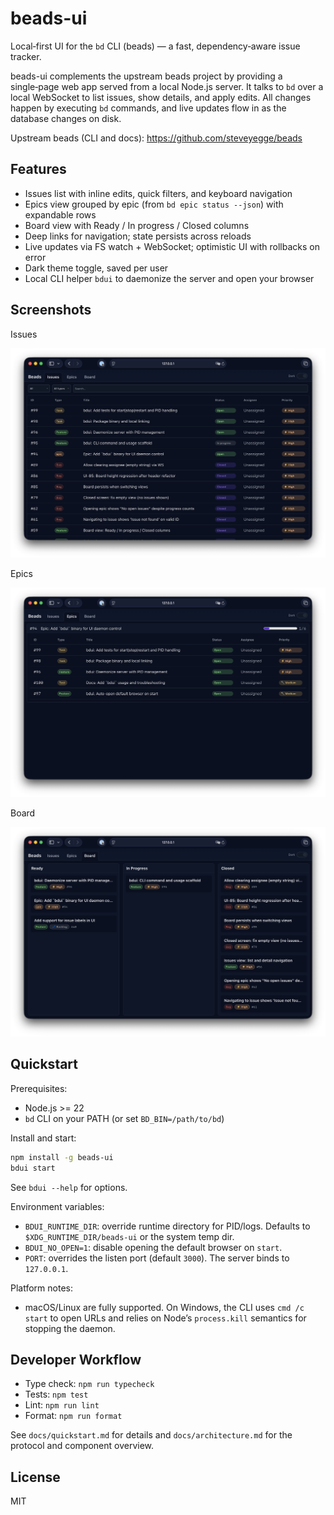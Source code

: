 # beads-ui

Local‑first UI for the `bd` CLI (beads) — a fast, dependency‑aware issue
tracker.

beads-ui complements the upstream beads project by providing a single‑page web
app served from a local Node.js server. It talks to `bd` over a local WebSocket
to list issues, show details, and apply edits. All changes happen by executing
`bd` commands, and live updates flow in as the database changes on disk.

Upstream beads (CLI and docs): https://github.com/steveyegge/beads

## Features

- Issues list with inline edits, quick filters, and keyboard navigation
- Epics view grouped by epic (from `bd epic status --json`) with expandable rows
- Board view with Ready / In progress / Closed columns
- Deep links for navigation; state persists across reloads
- Live updates via FS watch + WebSocket; optimistic UI with rollbacks on error
- Dark theme toggle, saved per user
- Local CLI helper `bdui` to daemonize the server and open your browser

## Screenshots

Issues

![Issues view](https://github.com/mantoni/beads-ui/raw/main/media/bdui-issues.png)

Epics

![Epics view](https://github.com/mantoni/beads-ui/raw/main/media/bdui-epics.png)

Board

![Board view](https://github.com/mantoni/beads-ui/raw/main/media/bdui-board.png)

## Quickstart

Prerequisites:

- Node.js >= 22
- `bd` CLI on your PATH (or set `BD_BIN=/path/to/bd`)

Install and start:

```sh
npm install -g beads-ui
bdui start
```

See `bdui --help` for options.

Environment variables:

- `BDUI_RUNTIME_DIR`: override runtime directory for PID/logs. Defaults to
  `$XDG_RUNTIME_DIR/beads-ui` or the system temp dir.
- `BDUI_NO_OPEN=1`: disable opening the default browser on `start`.
- `PORT`: overrides the listen port (default `3000`). The server binds to
  `127.0.0.1`.

Platform notes:

- macOS/Linux are fully supported. On Windows, the CLI uses `cmd /c start` to
  open URLs and relies on Node’s `process.kill` semantics for stopping the
  daemon.

## Developer Workflow

- Type check: `npm run typecheck`
- Tests: `npm test`
- Lint: `npm run lint`
- Format: `npm run format`

See `docs/quickstart.md` for details and `docs/architecture.md` for the protocol
and component overview.

## License

MIT
